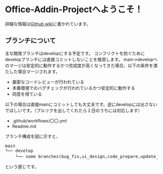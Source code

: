 # Office-Addin-Projectへようこそ！
詳細な情報は[Github wiki](https://github.com/hakumai22/Office-Addin-Project/wiki)に書かれています。
## ブランチについて
主な開発ブランチはdevelopにする予定です。 
コンフリクトを防ぐためにdevelopブランチには直接コミットしないことを推奨します。
main→developへのマージは安定的に動作するかつ完成度が高くなってきた場合、以下の条件を満たした場合マージされます。
* 厳密なコードレビューが行われている
* 本番環境でのバグチェックが行われているかつ安定的に動作する
* 同意を得ている  

以下の場合は直接mainにコミットしても大丈夫です。逆にdevelopには出さないでほしいです。（プルリクを出してくれたら１日のうちには対応します）
* .github/workflows/〇〇.yml
* Readme.md

ブランチ構成を図に示すと、
<pre>
main
└── develop
    └── some branches(bug_fix,ui_design,code_prepare,update_futureなど)
</pre>
という感じです。
